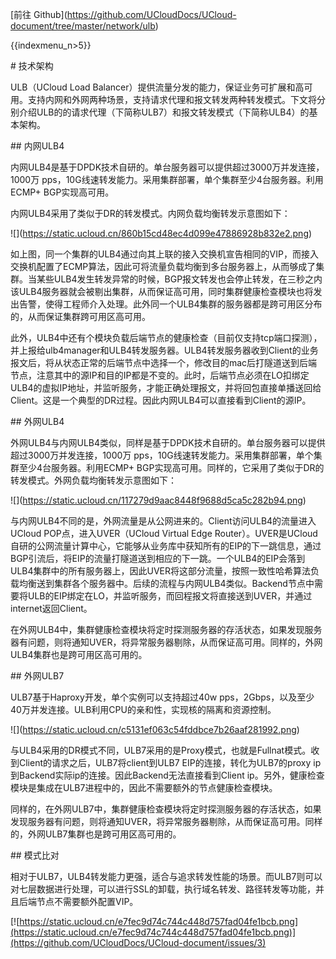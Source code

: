 \[前往
Github\](<https://github.com/UCloudDocs/UCloud-document/tree/master/network/ulb>)

{{indexmenu_n>5}}

\# 技术架构

ULB（UCloud Load
Balancer）提供流量分发的能力，保证业务可扩展和高可用。支持内网和外网两种场景，支持请求代理和报文转发两种转发模式。下文将分别介绍ULB的的请求代理（下简称ULB7）和报文转发模式（下简称ULB4）的基本架构。

\#\# 内网ULB4

内网ULB4是基于DPDK技术自研的。单台服务器可以提供超过3000万并发连接，1000万
pps，10G线速转发能力。采用集群部署，单个集群至少4台服务器。利用ECMP+
BGP实现高可用。

内网ULB4采用了类似于DR的转发模式。内网负载均衡转发示意图如下：

\!\[\](<https://static.ucloud.cn/860b15cd48ec4d099e47886928b832e2.png>)

如上图，同一个集群的ULB4通过向其上联的接入交换机宣告相同的VIP，而接入交换机配置了ECMP算法，因此可将流量负载均衡到多台服务器上，从而够成了集群。当某些ULB4发生转发异常的时候，BGP报文转发也会停止转发，在三秒之内该ULB4服务器就会被剔出集群，从而保证高可用，同时集群健康检查模块也将发出告警，使得工程师介入处理。此外同一个ULB4集群的服务器都是跨可用区分布的，从而保证集群跨可用区高可用。

此外，ULB4中还有个模块负载后端节点的健康检查（目前仅支持tcp端口探测），并上报给ulb4manager和ULB4转发服务器。ULB4转发服务器收到Client的业务报文后，将从状态正常的后端节点中选择一个，修改目的mac后打隧道送到后端节点，注意其中的源IP和目的IP都是不变的。此时，后端节点必须在LO扣绑定ULB4的虚拟IP地址，并监听服务，才能正确处理报文，并将回包直接单播送回给Client。这是一个典型的DR过程。因此内网ULB4可以直接看到Client的源IP。

\#\# 外网ULB4

外网ULB4与内网ULB4类似，同样是基于DPDK技术自研的。单台服务器可以提供超过3000万并发连接，1000万
pps，10G线速转发能力。采用集群部署，单个集群至少4台服务器。利用ECMP+
BGP实现高可用。同样的，它采用了类似于DR的转发模式。外网负载均衡转发示意图如下：

\!\[\](<https://static.ucloud.cn/117279d9aac8448f9688d5ca5c282b94.png>)

与内网ULB4不同的是，外网流量是从公网进来的。Client访问ULB4的流量进入UCloud POP点，进入UVER（UCloud
Virtual Edge
Router）。UVER是UCloud自研的公网流量计算中心，它能够从业务库中获知所有的EIP的下一跳信息，通过BGP引流后，将EIP的流量打隧道送到相应的下一跳。一个ULB4的EIP会落到ULB4集群中的所有服务器上，因此UVER将这部分流量，按照一致性哈希算法负载均衡送到集群各个服务器中。后续的流程与内网ULB4类似。Backend节点中需要将ULB的EIP绑定在LO，并监听服务，而回程报文将直接送到UVER，并通过internet返回Client。

在外网ULB4中，集群健康检查模块将定时探测服务器的存活状态，如果发现服务器有问题，则将通知UVER，将异常服务器剔除，从而保证高可用。同样的，外网ULB4集群也是跨可用区高可用的。

\#\# 外网ULB7

ULB7基于Haproxy开发，单个实例可以支持超过40w
pps，2Gbps，以及至少40万并发连接。ULB利用CPU的亲和性，实现核的隔离和资源控制。

\!\[\](<https://static.ucloud.cn/c5131ef063c54fddbce7b26aaf281992.png>)

与ULB4采用的DR模式不同，ULB7采用的是Proxy模式，也就是Fullnat模式。收到Client的请求之后，ULB7将client到ULB7
EIP的连接，转化为ULB7的proxy ip到Backend实际ip的连接。因此Backend无法直接看到Client
ip。另外，健康检查模块是集成在ULB7进程中的，因此不需要额外的节点健康检查模块。

同样的，在外网ULB7中，集群健康检查模块将定时探测服务器的存活状态，如果发现服务器有问题，则将通知UVER，将异常服务器剔除，从而保证高可用。同样的，外网ULB7集群也是跨可用区高可用的。

\#\# 模式比对

相对于ULB7，ULB4转发能力更强，适合与追求转发性能的场景。而ULB7则可以对七层数据进行处理，可以进行SSL的卸载，执行域名转发、路径转发等功能，并且后端节点不需要额外配置VIP。

[![https://static.ucloud.cn/e7fec9d74c744c448d757fad04fe1bcb.png](https://static.ucloud.cn/e7fec9d74c744c448d757fad04fe1bcb.png)](https://github.com/UCloudDocs/UCloud-document/issues/3)
